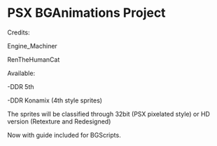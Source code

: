 # PSX BGAnimations Project

Credits:

Engine_Machiner

RenTheHumanCat

Available:

-DDR 5th

-DDR Konamix (4th style sprites)

The sprites will be classified through 32bit (PSX pixelated style) or HD version (Retexture and Redesigned)

Now with guide included for BGScripts.

